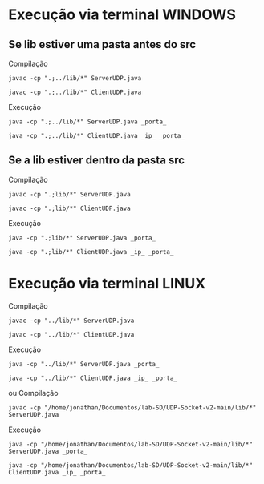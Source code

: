 # Execução via terminal WINDOWS
## Se lib estiver uma pasta antes do src
Compilação
```
javac -cp ".;../lib/*" ServerUDP.java
```
```
javac -cp ".;../lib/*" ClientUDP.java
```
Execução
```
java -cp ".;../lib/*" ServerUDP.java _porta_
```
```
java -cp ".;../lib/*" ClientUDP.java _ip_ _porta_
```

## Se a lib estiver dentro da pasta src
Compilação
```
javac -cp ".;lib/*" ServerUDP.java
```
```
javac -cp ".;lib/*" ClientUDP.java
```
Execução
```
java -cp ".;lib/*" ServerUDP.java _porta_
```
```
java -cp ".;lib/*" ClientUDP.java _ip_ _porta_
```
# Execução via terminal LINUX
Compilação
```
javac -cp "../lib/*" ServerUDP.java
```
```
javac -cp "../lib/*" ClientUDP.java
```
Execução
```
java -cp "../lib/*" ServerUDP.java _porta_
```
```
java -cp "../lib/*" ClientUDP.java _ip_ _porta_
```
ou
Compilação
```
javac -cp "/home/jonathan/Documentos/lab-SD/UDP-Socket-v2-main/lib/*" ServerUDP.java
```
Execução
```
java -cp "/home/jonathan/Documentos/lab-SD/UDP-Socket-v2-main/lib/*" ServerUDP.java _porta_
```
```
java -cp "/home/jonathan/Documentos/lab-SD/UDP-Socket-v2-main/lib/*" ClientUDP.java _ip_ _porta_
```
